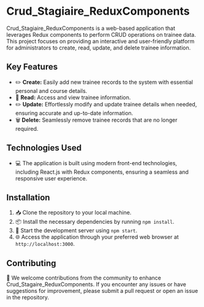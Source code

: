 # Crud_Stagiaire_ReduxComponents

Crud_Stagiaire_ReduxComponents is a web-based application that leverages Redux components to perform CRUD operations on trainee data. This project focuses on providing an interactive and user-friendly platform for administrators to create, read, update, and delete trainee information.

## Key Features

- ✏️ **Create:** Easily add new trainee records to the system with essential personal and course details.
- 📖 **Read:** Access and view trainee information.
- ✏️ **Update:** Effortlessly modify and update trainee details when needed, ensuring accurate and up-to-date information.
- 🗑️ **Delete:** Seamlessly remove trainee records that are no longer required.

## Technologies Used

- 💻 The application is built using modern front-end technologies, including React.js with Redux components, ensuring a seamless and responsive user experience.

## Installation

1. 📥 Clone the repository to your local machine.
2. 📦 Install the necessary dependencies by running `npm install`.
5. 🚀 Start the development server using `npm start`.
6. 🌐 Access the application through your preferred web browser at `http://localhost:3000`.

## Contributing

🤝 We welcome contributions from the community to enhance Crud_Stagaire_ReduxComponents. If you encounter any issues or have suggestions for improvement, please submit a pull request or open an issue in the repository.
